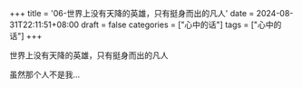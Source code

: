 +++
title = '06-世界上没有天降的英雄，只有挺身而出的凡人'
date = 2024-08-31T22:11:51+08:00
draft = false
categories = ["心中的话"]
tags = ["心中的话"]
+++

世界上没有天降的英雄，只有挺身而出的凡人

虽然那个人不是我...